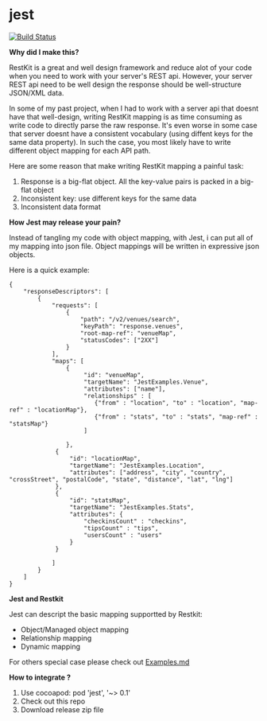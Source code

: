 jest
====
[![Build Status](https://travis-ci.org/phamquy/jest.svg?branch=master)](https://travis-ci.org/phamquy/jest)


**Why did I make this?**

RestKit is a great and well design framework and reduce alot of your code when you need to work with your server's REST api. However, your server REST api need to be well design the response should be well-structure JSON/XML data.

In some of my past project, when I had to work with a server api that doesnt have that well-design, writing RestKit mapping is as time consuming as write code to directly parse the raw response. It's even worse in some case that server doesnt have a consistent vocabulary (using diffent keys for the same data property). In such the case, you most likely have to write different object mapping for each API path.

Here are some reason that make writing RestKit mapping a painful task:

1. Response is a big-flat object. All the key-value pairs is packed in a big-flat object
2. Inconsistent key: use different keys for the same data
3. Inconsistent data format


**How Jest may release your pain?**

Instead of tangling my code with object mapping, with Jest, i can put all of my mapping into json file. Object mappings will be written in expressive json objects.

Here is a quick example: 

```
{
    "responseDescriptors": [
        {
            "requests": [
                {
                    "path": "/v2/venues/search",
                    "keyPath": "response.venues",
                    "root-map-ref": "venueMap",
                    "statusCodes": ["2XX"]
                }
            ],
            "maps": [
                {	
                     "id": "venueMap",
                     "targetName": "JestExamples.Venue",
                     "attributes": ["name"],
                     "relationships" : [
                        {"from" : "location", "to" : "location", "map-ref" : "locationMap"},
                        {"from" : "stats", "to" : "stats", "map-ref" : "statsMap"}
                     ]
					
                },
             {
                 "id": "locationMap",
                 "targetName": "JestExamples.Location",
                 "attributes": ["address", "city", "country", "crossStreet", "postalCode", "state", "distance", "lat", "lng"]
             },
             {
                 "id": "statsMap",
                 "targetName": "JestExamples.Stats",
                 "attributes": {
                     "checkinsCount" : "checkins",
                     "tipsCount" : "tips",
                     "usersCount" : "users"
                 }
             }
                     
            ]
        }
    ]
}
```

**Jest and Restkit**

Jest can descript the basic mapping supportted by Restkit:
- Object/Managed object mapping
- Relationship mapping
- Dynamic mapping

For others special case please check out [Examples.md](https://github.com/phamquy/jest/blob/master/Examples.md)

**How to integrate ?**

1. Use cocoapod: pod 'jest', '~> 0.1'
2. Check out this repo
3. Download release zip file



